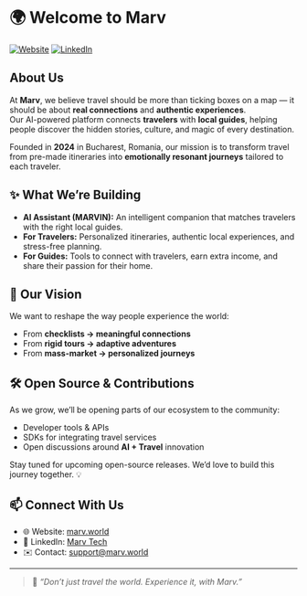 # 🌍 Welcome to Marv

[![Website](https://img.shields.io/badge/Website-marv.world-blue?style=flat-square)](https://marv.world)
[![LinkedIn](https://img.shields.io/badge/LinkedIn-Marv_Tech-blue?style=flat-square&logo=linkedin)](https://www.linkedin.com/company/marv-world)

## About Us
At **Marv**, we believe travel should be more than ticking boxes on a map — it should be about **real connections** and **authentic experiences**.  
Our AI-powered platform connects **travelers** with **local guides**, helping people discover the hidden stories, culture, and magic of every destination.  

Founded in **2024** in Bucharest, Romania, our mission is to transform travel from pre-made itineraries into **emotionally resonant journeys** tailored to each traveler.

## ✨ What We’re Building
- **AI Assistant (MARVIN):** An intelligent companion that matches travelers with the right local guides.  
- **For Travelers:** Personalized itineraries, authentic local experiences, and stress-free planning.  
- **For Guides:** Tools to connect with travelers, earn extra income, and share their passion for their home.  

## 🚀 Our Vision
We want to reshape the way people experience the world:
- From **checklists → meaningful connections**  
- From **rigid tours → adaptive adventures**  
- From **mass-market → personalized journeys**  

## 🛠️ Open Source & Contributions
As we grow, we’ll be opening parts of our ecosystem to the community:
- Developer tools & APIs  
- SDKs for integrating travel services  
- Open discussions around **AI + Travel** innovation  

Stay tuned for upcoming open-source releases. We’d love to build this journey together. 💡

## 📫 Connect With Us
- 🌐 Website: [marv.world](https://marv.world)  
- 💼 LinkedIn: [Marv Tech](https://www.linkedin.com/company/marv-world)  
- ✉️ Contact: support@marv.world  

---

> 🌟 *“Don’t just travel the world. Experience it, with Marv.”*  
